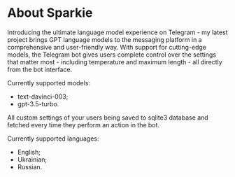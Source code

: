 # About Sparkie

Introducing the ultimate language model experience on Telegram - my latest project brings GPT language models to the messaging platform in a comprehensive and user-friendly way. With support for cutting-edge models, the Telegram bot gives users complete control over the settings that matter most - including temperature and maximum length - all directly from the bot interface.

Currently supported models:
- text-davinci-003;
- gpt-3.5-turbo.

All custom settings of your users being saved to sqlite3 database and fetched every time they perform an action in the bot.

Currently supported languages:
- English;
- Ukrainian;
- Russian.
